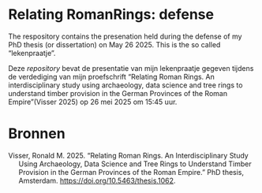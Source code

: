 
# Relating RomanRings: defense

The respository contains the presenation held during the defense of my
PhD thesis (or dissertation) on May 26 2025. This is the so called
“lekenpraatje”.

Deze *repository* bevat de presentatie van mijn lekenpraatje gegeven
tijdens de verdediging van mijn proefschrift “Relating Roman Rings. An
interdisciplinary study using archaeology, data science and tree rings
to understand timber provision in the German Provinces of the Roman
Empire”(Visser 2025) op 26 mei 2025 om 15:45 uur.

# Bronnen

<div id="refs" class="references csl-bib-body hanging-indent">

<div id="ref-visser2025" class="csl-entry">

Visser, Ronald M. 2025. “Relating Roman Rings. An Interdisciplinary
Study Using Archaeology, Data Science and Tree Rings to Understand
Timber Provision in the German Provinces of the Roman Empire.” PhD
thesis, Amsterdam. <https://doi.org/10.5463/thesis.1062>.

</div>

</div>
